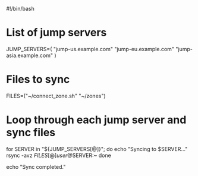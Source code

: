 #!/bin/bash

# List of jump servers
JUMP_SERVERS=(
    "jump-us.example.com"
    "jump-eu.example.com"
    "jump-asia.example.com"
)

# Files to sync
FILES=("~/connect_zone.sh" "~/zones")

# Loop through each jump server and sync files
for SERVER in "${JUMP_SERVERS[@]}"; do
    echo "Syncing to $SERVER..."
    rsync -avz ${FILES[@]} user@$SERVER:~
done

echo "Sync completed."
